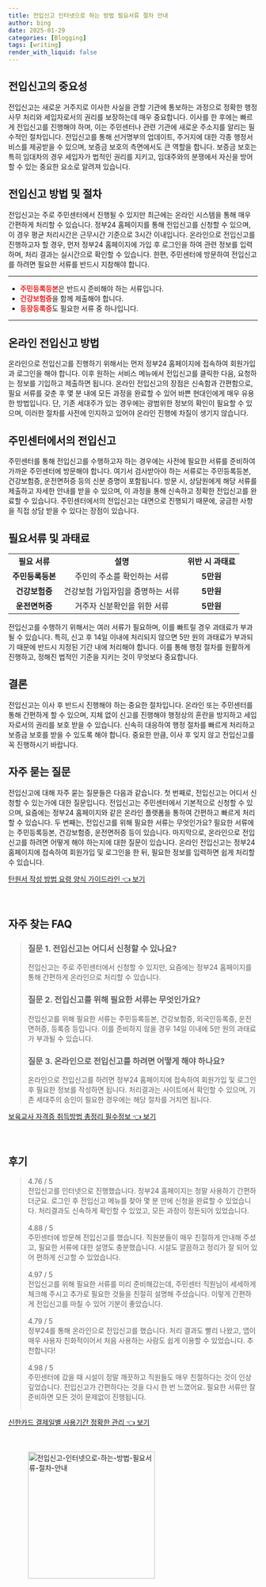 ```yaml
---
title: 전입신고 인터넷으로 하는 방법 필요서류 절차 안내
author: bing
date: 2025-01-29
categories: [Blogging]
tags: [writing]
render_with_liquid: false
---
```



<h2 id='전입신고의 중요성'>전입신고의 중요성</h2>

<p>전입신고는 새로운 거주지로 이사한 사실을 관할 기관에 통보하는 과정으로 정확한 행정사무 처리와 세입자로서의 권리를 보장하는데 매우 중요합니다. 이사를 한 후에는 빠르게 전입신고를 진행해야 하며, 이는 주민센터나 관련 기관에 새로운 주소지를 알리는 필수적인 절차입니다. 전입신고를 통해 선거명부의 업데이트, 주거지에 대한 각종 행정서비스를 제공받을 수 있으며, 보증금 보호의 측면에서도 큰 역할을 합니다. 보증금 보호는 특히 임대차의 경우 세입자가 법적인 권리를 지키고, 임대주와의 분쟁에서 자신을 방어할 수 있는 중요한 요소로 알려져 있습니다.</p>

<h2 id='전입신고 방법 및 절차'>전입신고 방법 및 절차</h2>

<p>전입신고는 주로 주민센터에서 진행될 수 있지만 최근에는 온라인 시스템을 통해 매우 간편하게 처리할 수 있습니다. 정부24 홈페이지를 통해 전입신고를 신청할 수 있으며, 이 경우 평균 처리시간은 근무시간 기준으로 3시간 이내입니다. 온라인으로 전입신고를 진행하고자 할 경우, 먼저 정부24 홈페이지에 가입 후 로그인을 하여 관련 정보를 입력하며, 처리 결과는 실시간으로 확인할 수 있습니다. 한편, 주민센터에 방문하여 전입신고를 하려면 필요한 서류를 반드시 지참해야 합니다.</p>

<hr />

<ul>
    <li><b><span style="color: #ee2323;">주민등록등본</span></b>은 반드시 준비해야 하는 서류입니다.</li>
    <li><b><span style="color: #ee2323;">건강보험증</span></b>을 함께 제출해야 합니다.</li>
    <li><b><span style="color: #ee2323;">등장등록증</span></b>도 필요한 서류 중 하나입니다.</li>
</ul>

<hr />

<h2 id='온라인 전입신고 방법'>온라인 전입신고 방법</h2>

<p>온라인으로 전입신고를 진행하기 위해서는 먼저 정부24 홈페이지에 접속하여 회원가입과 로그인을 해야 합니다. 이후 원하는 서비스 메뉴에서 전입신고를 클릭한 다음, 요청하는 정보를 기입하고 제출하면 됩니다. 온라인 전입신고의 장점은 신속함과 간편함으로, 필요 서류를 갖춘 후 몇 분 내에 모든 과정을 완료할 수 있어 바쁜 현대인에게 매우 유용한 방법입니다. 단, 기존 세대주가 있는 경우에는 광범위한 정보의 확인이 필요할 수 있으며, 이러한 절차를 사전에 인지하고 있어야 온라인 진행에 차질이 생기지 않습니다.</p>

<h2 id='주민센터에서의 전입신고'>주민센터에서의 전입신고</h2>

<p>주민센터를 통해 전입신고를 수행하고자 하는 경우에는 사전에 필요한 서류를 준비하여 가까운 주민센터에 방문해야 합니다. 여기서 검사받아야 하는 서류로는 주민등록등본, 건강보험증, 운전면허증 등의 신분 증명이 포함됩니다. 방문 시, 상담원에게 해당 서류를 제출하고 자세한 안내를 받을 수 있으며, 이 과정을 통해 신속하고 정확한 전입신고를 완료할 수 있습니다. 주민센터에서의 전입신고는 대면으로 진행되기 때문에, 궁금한 사항을 직접 상담 받을 수 있다는 장점이 있습니다.</p>

<h2 id='필요서류 및 과태료'>필요서류 및 과태료</h2>

<table>
    <tr>
        <td style="text-align: center; height: 17px;"><b>필요 서류</b></td>
        <td style="text-align: center; height: 17px;"><b>설명</b></td>
        <td style="text-align: center; height: 17px;"><b>위반 시 과태료</b></td>
    </tr>
    <tr>
        <td style="text-align: center; height: 17px;"><b>주민등록등본</b></td>
        <td style="text-align: center; height: 17px;">주민의 주소를 확인하는 서류</td>
        <td style="text-align: center; height: 17px;"><b>5만원</b></td>
    </tr>
    <tr>
        <td style="text-align: center; height: 17px;"><b>건강보험증</b></td>
        <td style="text-align: center; height: 17px;">건강보험 가입자임을 증명하는 서류</td>
        <td style="text-align: center; height: 17px;"><b>5만원</b></td>
    </tr>
    <tr>
        <td style="text-align: center; height: 17px;"><b>운전면허증</b></td>
        <td style="text-align: center; height: 17px;">거주자 신분확인을 위한 서류</td>
        <td style="text-align: center; height: 17px;"><b>5만원</b></td>
    </tr>
</table>

<p>전입신고를 수행하기 위해서는 여러 서류가 필요하며, 이를 빠트릴 경우 과태료가 부과될 수 있습니다. 특히, 신고 후 14일 이내에 처리되지 않으면 5만 원의 과태료가 부과되기 때문에 반드시 지정된 기간 내에 처리해야 합니다. 이를 통해 행정 절차를 원활하게 진행하고, 정해진 법적인 기준을 지키는 것이 무엇보다 중요합니다.</p>

<h2 id='결론'>결론</h2>

<p>전입신고는 이사 후 반드시 진행해야 하는 중요한 절차입니다. 온라인 또는 주민센터를 통해 간편하게 할 수 있으며, 지체 없이 신고를 진행해야 행정상의 혼란을 방지하고 세입자로서의 권리를 보호 받을 수 있습니다. 신속히 대응하여 행정 절차를 빠르게 처리하고 보증금 보호를 받을 수 있도록 해야 합니다. 중요한 만큼, 이사 후 잊지 않고 전입신고를 꼭 진행하시기 바랍니다.</p>

<h2 id='자주 묻는 질문'>자주 묻는 질문</h2>

<p>전입신고에 대해 자주 묻는 질문들은 다음과 같습니다. 첫 번째로, 전입신고는 어디서 신청할 수 있는가에 대한 질문입니다. 전입신고는 주민센터에서 기본적으로 신청할 수 있으며, 요즘에는 정부24 홈페이지와 같은 온라인 플랫폼을 통하여 간편하고 빠르게 처리할 수 있습니다. 두 번째는, 전입신고를 위해 필요한 서류는 무엇인가요? 필요한 서류에는 주민등록등본, 건강보험증, 운전면허증 등이 있습니다. 마지막으로, 온라인으로 전입신고를 하려면 어떻게 해야 하는지에 대한 질문이 있습니다. 온라인 전입신고는 정부24 홈페이지에 접속하여 회원가입 및 로그인을 한 뒤, 필요한 정보를 입력하면 쉽게 처리할 수 있습니다.</p>


<p><a class="click-button" title="탄원서 작성 방법 요령 양식 가이드라인" href="https://aptwhite.github.io/posts/%ED%83%84%EC%9B%90%EC%84%9C-%EC%9E%91%EC%84%B1-%EB%B0%A9%EB%B2%95-%EC%9A%94%EB%A0%B9-%EC%96%91%EC%8B%9D-%EA%B0%80%EC%9D%B4%EB%93%9C%EB%9D%BC%EC%9D%B8/" rel="dofollow">탄원서 작성 방법 요령 양식 가이드라인 👈 보기</a></p><br>
<h2 id='자주_찾는_FAQ'>자주 찾는 FAQ</h2>
<div itemscope="" itemtype="https://schema.org/FAQPage">
<blockquote>
<div itemscope="" itemprop="mainEntity" itemtype="https://schema.org/Question">
<h3 itemprop="name">질문 1. 전입신고는 어디서 신청할 수 있나요?</h3>
<div itemscope="" itemprop="acceptedAnswer" itemtype="https://schema.org/Answer">
<span itemprop="text">
<p>전입신고는 주로 주민센터에서 신청할 수 있지만, 요즘에는 정부24 홈페이지를 통해 간편하게 온라인으로 처리할 수 있습니다.</p>
</span>
</div>
</div>
<div itemscope="" itemprop="mainEntity" itemtype="https://schema.org/Question">
<h3 itemprop="name">질문 2. 전입신고를 위해 필요한 서류는 무엇인가요?</h3>
<div itemscope="" itemprop="acceptedAnswer" itemtype="https://schema.org/Answer">
<span itemprop="text">
<p>전입신고를 위해 필요한 서류는 주민등록등본, 건강보험증, 외국인등록증, 운전면허증, 등록증 등입니다. 이를 준비하지 않을 경우 14일 이내에 5만 원의 과태료가 부과될 수 있습니다.</p>
</span>
</div>
</div>
<div itemscope="" itemprop="mainEntity" itemtype="https://schema.org/Question">
<h3 itemprop="name">질문 3. 온라인으로 전입신고를 하려면 어떻게 해야 하나요?</h3>
<div itemscope="" itemprop="acceptedAnswer" itemtype="https://schema.org/Answer">
<span itemprop="text">
<p>온라인으로 전입신고를 하려면 정부24 홈페이지에 접속하여 회원가입 및 로그인 후 필요한 정보를 작성하면 됩니다. 처리결과는 사이트에서 확인할 수 있으며, 기존 세대주의 승인이 필요한 경우에는 해당 절차를 거치면 됩니다.</p>
</span>
</div>
</div>
</blockquote>
</div>
<p><a class="click-button" title="보육교사 자격증 취득방법 총정리 필수정보" href="https://aptwhite.github.io/posts/%EB%B3%B4%EC%9C%A1%EA%B5%90%EC%82%AC-%EC%9E%90%EA%B2%A9%EC%A6%9D-%EC%B7%A8%EB%93%9D%EB%B0%A9%EB%B2%95-%EC%B4%9D%EC%A0%95%EB%A6%AC-%ED%95%84%EC%88%98%EC%A0%95%EB%B3%B4/" rel="dofollow">보육교사 자격증 취득방법 총정리 필수정보 👈 보기</a></p><br>
<h2 id='후기'>후기</h2>
<div itemscope itemtype="https://schema.org/Product">
  <blockquote>
  <div itemprop="review" itemscope itemtype="https://schema.org/Review">
      <div itemprop="reviewRating" itemscope itemtype="https://schema.org/Rating"> <span itemprop="ratingValue">4.76</span> / <span itemprop="bestRating">5</span> </div>
      <span itemprop="reviewBody">전입신고를 인터넷으로 진행했습니다. 정부24 홈페이지는 정말 사용하기 간편하더군요. 로그인 후 전입신고 메뉴를 찾아 몇 분 만에 신청을 완료할 수 있었습니다. 처리결과도 신속하게 확인할 수 있었고, 모든 과정이 정돈되어 있었습니다.</span>
  </div>
  <br>
  <div itemprop="review" itemscope itemtype="https://schema.org/Review">
      <div itemprop="reviewRating" itemscope itemtype="https://schema.org/Rating"> <span itemprop="ratingValue">4.88</span> / <span itemprop="bestRating">5</span> </div>
      <span itemprop="reviewBody">주민센터에 방문해 전입신고를 했습니다. 직원분들이 매우 친절하게 안내해 주셨고, 필요한 서류에 대한 설명도 충분했습니다. 시설도 깔끔하고 정리가 잘 되어 있어 편하게 신고할 수 있었습니다.</span>
  </div>
  <br>
  <div itemprop="review" itemscope itemtype="https://schema.org/Review">
      <div itemprop="reviewRating" itemscope itemtype="https://schema.org/Rating"> <span itemprop="ratingValue">4.97</span> / <span itemprop="bestRating">5</span> </div>
      <span itemprop="reviewBody">전입신고를 위해 필요한 서류를 미리 준비해갔는데, 주민센터 직원님이 세세하게 체크해 주시고 추가로 필요한 것들을 친절히 설명해 주셨습니다. 이렇게 간편하게 전입신고를 마칠 수 있어 기분이 좋았습니다.</span>
  </div>
  <br>
  <div itemprop="review" itemscope itemtype="https://schema.org/Review">
      <div itemprop="reviewRating" itemscope itemtype="https://schema.org/Rating"> <span itemprop="ratingValue">4.79</span> / <span itemprop="bestRating">5</span> </div>
      <span itemprop="reviewBody">정부24를 통해 온라인으로 전입신고를 했습니다. 처리 결과도 빨리 나왔고, 앱이 매우 사용자 친화적이어서 처음 사용하는 사람도 쉽게 이용할 수 있었습니다. 추천합니다!</span>
  </div>
  <br>
  <div itemprop="review" itemscope itemtype="https://schema.org/Review">
      <div itemprop="reviewRating" itemscope itemtype="https://schema.org/Rating"> <span itemprop="ratingValue">4.98</span> / <span itemprop="bestRating">5</span> </div>
      <span itemprop="reviewBody">주민센터에 갔을 때 시설이 정말 깨끗하고 직원들도 매우 친절하다는 것이 인상 깊었습니다. 전입신고가 간편하다는 것을 다시 한 번 느꼈어요. 필요한 서류만 잘 준비하면 모든 것이 문제없이 진행됩니다.</span>
  </div>
  <br>
</blockquote>
</div>
<p><a class="click-button" title="신한카드 결제일별 사용기간 정확한 관리" href="https://aptwhite.github.io/posts/%EC%8B%A0%ED%95%9C%EC%B9%B4%EB%93%9C-%EA%B2%B0%EC%A0%9C%EC%9D%BC%EB%B3%84-%EC%82%AC%EC%9A%A9%EA%B8%B0%EA%B0%84-%EC%A0%95%ED%99%95%ED%95%9C-%EA%B4%80%EB%A6%AC/" rel="dofollow">신한카드 결제일별 사용기간 정확한 관리 👈 보기</a></p><br>
<figure class="image"><img src="https://aptwhite.github.io/assets/img/thumbnail/전입신고-인터넷으로-하는-방법-필요서류-절차-안내.webp" alt="전입신고-인터넷으로-하는-방법-필요서류-절차-안내" width="256" height="256"></figure>